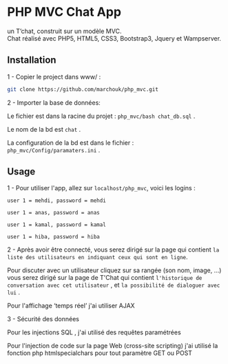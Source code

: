 # PHP MVC Chat App

un T’chat, construit sur un modèle MVC.  
Chat réalisé avec PHP5, HTML5, CSS3, Bootstrap3, Jquery et Wampserver.


## Installation

1 - Copier le project dans www/ : 

```bash
git clone https://github.com/marchouk/php_mvc.git
```
2 - Importer la base de données:

Le fichier est dans la racine du projet : ```php_mvc/bash chat_db.sql``` .

Le nom de la bd est ```chat``` .

La configuration de la bd est dans le fichier : ```php_mvc/Config/paramaters.ini``` .

## Usage
1 - Pour utiliser l'app, allez sur ```localhost/php_mvc```, voici les logins :

 ```user 1 = mehdi, password = mehdi``` 

 ```user 1 = anas, password = anas``` 

 ```user 1 = kamal, password = kamal``` 

 ```user 1 = hiba, password = hiba``` 

2 - Après avoir être connecté, vous serez dirigé sur la page qui contient ```la liste des utilisateurs en indiquant ceux qui sont en ligne```. 

Pour discuter avec un utilisateur cliquez sur sa rangée (son nom, image, ...) vous serez dirigé sur la page de T'Chat qui contient ```l'historique de conversation avec cet utilisateur```  , et ```la possibilité de dialoguer avec lui``` .

Pour l'affichage ‘temps réel’ j'ai utiliser AJAX

3 - Sécurité des données

Pour les injections SQL , j'ai  utilisé des requêtes paramétrées

Pour l'injection de code sur la page Web (cross-site scripting) j'ai  utilisé la fonction php htmlspecialchars pour tout paramètre GET ou POST


